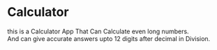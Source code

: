 # Calculator

this is a Calculator App That Can Calculate even long numbers.        
<new> And can give accurate answers upto 12 digits after decimal in Division.
